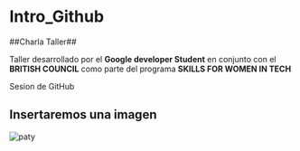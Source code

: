 # Intro_Github
##Charla Taller##

Taller desarrollado por el **Google developer Student** en conjunto con el **BRITISH COUNCIL** como parte del programa **SKILLS FOR WOMEN IN TECH** 

Sesion de GitHub



## Insertaremos una imagen ## 

![paty](IMG/descarga.jpg)